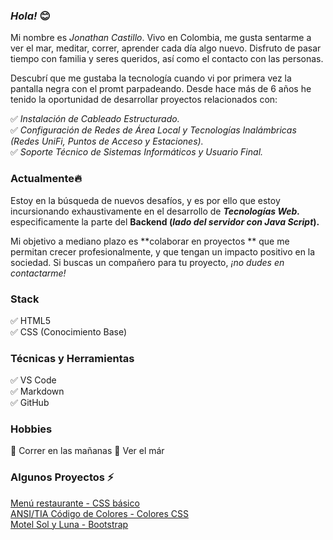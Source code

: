 ### _Hola!_ 😊

Mi nombre es _Jonathan Castillo_.
Vivo en Colombia, me gusta sentarme a ver el mar, meditar, correr, aprender cada día algo nuevo. Disfruto de pasar tiempo con familia y seres queridos, así como el contacto con las personas.

Descubrí que me gustaba la tecnología cuando vi por primera vez la pantalla negra con el promt parpadeando. 
Desde hace más de 6 años he tenido la oportunidad de desarrollar proyectos relacionados con:

✅ _Instalación de Cableado Estructurado._
<br>
✅ _Configuración de Redes de Área Local y Tecnologías Inalámbricas (Redes UniFi, Puntos de Acceso y Estaciones)._
<br>
✅ _Soporte Técnico de Sistemas Informáticos y Usuario Final._

### Actualmente🔥

Estoy en la búsqueda de nuevos desafíos, y es por ello que estoy incursionando exhaustivamente en el desarrollo de _**Tecnologías Web.**_ especificamente la parte del **Backend (_lado del servidor con Java Script_).**

Mi objetivo a mediano plazo es **colaborar en proyectos ** que me permitan crecer profesionalmente, y que tengan un impacto positivo en la sociedad. Si buscas un compañero para tu proyecto, _¡no dudes en contactarme!_

### Stack

✅ HTML5
<br>
✅ CSS (Conocimiento Base)

### Técnicas y Herramientas

✅ VS Code
<br>
✅ Markdown
<br>
✅ GitHub

### Hobbies

:running: Correr en las mañanas 
:blue_heart: Ver el már 

### Algunos Proyectos ⚡

[Menú restaurante - CSS básico](https://random-projects-portafolio-x6qw.vercel.app/)
<br>
[ANSI/TIA Código de Colores - Colores CSS](https://random-projects-portafolio.vercel.app/)
<br> 
[Motel Sol y Luna - Bootstrap](https://www.motelsolyluna.net/)
<br>
